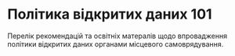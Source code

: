 # Політика відкритих даних 101

Перелік рекомендацій та освітніх матералів щодо впровадження політики відкритих даних органами місцевого самоврядування.
